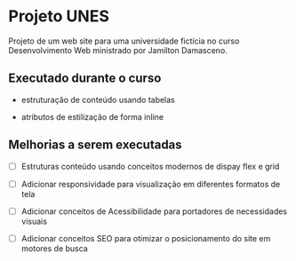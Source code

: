 # Projeto UNES

Projeto de um web site para uma universidade fictícia no curso Desenvolvimento Web ministrado por Jamilton Damasceno.



## Executado durante o curso

- estruturação de conteúdo usando tabelas

- atributos de estilização de forma inline

## Melhorias a serem executadas

- [ ] Estruturas conteúdo usando conceitos modernos de dispay flex e grid

- [ ] Adicionar responsividade para visualização em diferentes formatos de tela

- [ ] Adicionar conceitos de Acessibilidade para portadores de necessidades visuais

- [ ] Adicionar conceitos SEO para otimizar o posicionamento do site em motores de busca 
